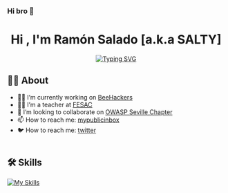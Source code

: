### Hi bro 🤘

<h1 align="center">Hi , I'm Ramón Salado [a.k.a SALTY] </h1>
<p align="center">
<a href="https://git.io/typing-svg"><img src="https://readme-typing-svg.herokuapp.com?font=Inconsolata&pause=1000&color=37F713&random=false&width=435&lines=CiberSecurity+%3E+RedTeam+%7C+BlueTeam" alt="Typing SVG" /></a>
<br>	
	
##  🧑‍💻 About
- 🏴‍☠️ I’m currently working on [BeeHackers](https://beehackers.es)
- 🧑‍🏫 I’m  a teacher at [FESAC](https://fesac.es/)
- 🥷 I’m looking to collaborate on [OWASP Seville Chapter](https://owasp.org/www-chapter-sevilla)
- 📫 How to reach me: [mypublicinbox](https://mypublicinbox.com/ramsalado)
- 🐦 How to reach me: [twitter](https://twitter.com/ramon_salado)
<br><br>

## 🛠️ Skills

[![My Skills](https://skillicons.dev/icons?i=linux,raspberrypi,md,bash,c,py,arduino,kubernetes,grafana,github,aws,gcp,cloudflare)](https://skillicons.dev)


